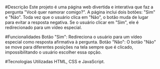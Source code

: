 #Descrição 
Este projeto é uma página web divertida e interativa que faz a pergunta "Você quer namorar comigo?". A página inclui dois botões: "Sim" e "Não". Toda vez que o usuário clica em "Não", o botão muda de lugar para evitar a resposta negativa. Se o usuário clicar em "Sim", ele é redirecionado para um vídeo especial.

#Funcionalidades 
Botão "Sim": Redireciona o usuário para um vídeo especial como resposta afirmativa à pergunta. 
Botão "Não": O botão "Não" se move para diferentes posições na tela sempre que é clicado, impossibilitando o usuário escolher essa opção.

#Tecnologias Utilizadas 
HTML, CSS e JavaScript.
